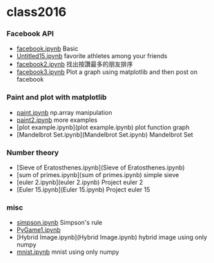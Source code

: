 # class2016

### Facebook API
* [facebook.ipynb](facebook.ipynb) Basic
* [Untitled15.ipynb](Untitled15.ipynb) favorite athletes  among your friends
* [facebook2.ipynb](facebook2.ipynb)  找出按讚最多的朋友排序
* [facebook3.ipynb](facebook3.ipynb) Plot a graph using matplotlib and then post on facebook

### Paint and plot with matplotlib
* [paint.ipynb](paint.ipynb) np.array manipulation
* [paint2.ipynb](paint2.ipynb) more examples
* [plot example.ipynb](plot example.ipynb) plot function graph
* [Mandelbrot Set.ipynb](Mandelbrot Set.ipynb) Mandelbrot Set

### Number theory
* [Sieve of Eratosthenes.ipynb](Sieve of Eratosthenes.ipynb)
* [sum of primes.ipynb](sum of primes.ipynb) simple sieve
* [euler 2.ipynb](euler 2.ipynb) Project euler 2
* [Euler 15.ipynb](Euler 15.ipynb) Project euler 15

### misc
* [simpson.ipynb](simpson.ipynb) Simpson's rule
* [PyGame1.ipynb](PyGame1.ipynb)
* [Hybrid Image.ipynb](Hybrid Image.ipynb) hybrid image using only numpy
* [mnist.ipynb](mnist.ipynb) mnist using only numpy

